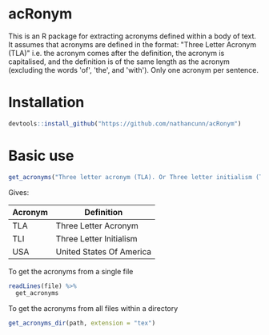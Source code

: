 # acRonym
This is an R package for extracting acronyms defined within a body of text. It
assumes that acronyms are defined in the format: "Three Letter Acronym (TLA)" i.e. the acronym comes after the definition, 
the acronym is capitalised, and the definition is of the same length as the acronym (excluding the words 'of', 'the', and 'with'). 
Only one acronym per sentence.

# Installation
``` r
devtools::install_github("https://github.com/nathancunn/acRonym")
```


# Basic use
```r
get_acronyms("Three letter acronym (TLA). Or Three letter initialism (TLI). Also, ignores the/of in, e.g., United States of America (USA)")
```
Gives:

| Acronym | Definition               |
|---------|--------------------------|
| TLA     | Three Letter Acronym     |
| TLI     | Three Letter Initialism  |
| USA     | United States Of America |

To get the acronyms from a single file

``` r
readLines(file) %>%
  get_acronyms
```

To get the acronyms from all files within a directory

``` r
get_acronyms_dir(path, extension = "tex")
```
